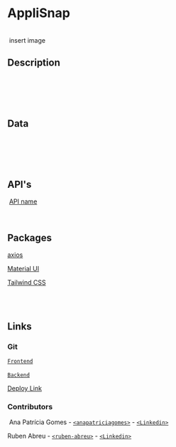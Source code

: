 # AppliSnap

​
<br>
​
insert image

## Description

​

​
<br>
​

## Data

​

<br>
​

## API's

​
[API name](https://)

​
<br>

## Packages

[axios](https://www.axios-http.com)

​[Material UI](https://mui.com/material-ui/)

[Tailwind CSS](https://tailwindcss.com/)

<br>​

## Links

### Git

[`Frontend`](https://github.com/ruben-abreu/applisnap)

[`Backend`](https://github.com/ruben-abreu/applisnap-backend)
​

[Deploy Link]()
​

### Contributors

​
Ana Patrícia Gomes - [`<anapatriciagomes>`](https://github.com/anapatriciagomes) - [`<Linkedin>`](https://www.linkedin.com/in/anapatriciagomes/)

Ruben Abreu - [`<ruben-abreu>`](https://github.com/ruben-abreu) - [`<Linkedin>`](https://www.linkedin.com/in/ruben-abreu1/)
